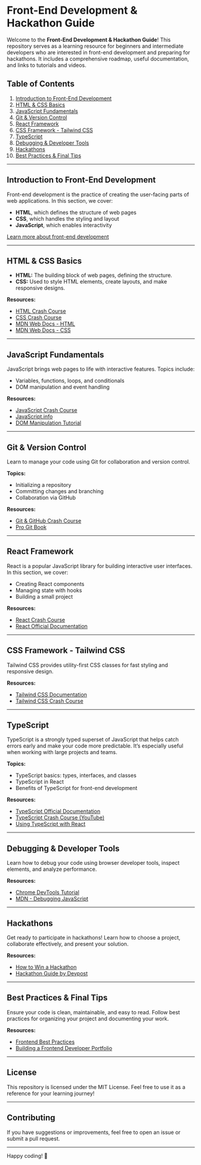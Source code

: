 # Front-End Development & Hackathon Guide

Welcome to the **Front-End Development & Hackathon Guide**! This repository serves as a learning resource for beginners and intermediate developers who are interested in front-end development and preparing for hackathons. It includes a comprehensive roadmap, useful documentation, and links to tutorials and videos.

## Table of Contents

1. [Introduction to Front-End Development](#introduction-to-front-end-development)
2. [HTML & CSS Basics](#html--css-basics)
3. [JavaScript Fundamentals](#javascript-fundamentals)
4. [Git & Version Control](#git--version-control)
5. [React Framework](#react-framework)
6. [CSS Framework - Tailwind CSS](#css-framework---tailwind-css)
7. [TypeScript](#typescript)
8. [Debugging & Developer Tools](#debugging--developer-tools)
9. [Hackathons](#hackathons)
10. [Best Practices & Final Tips](#best-practices--final-tips)

---

## Introduction to Front-End Development

Front-end development is the practice of creating the user-facing parts of web applications. In this section, we cover:

- **HTML**, which defines the structure of web pages
- **CSS**, which handles the styling and layout
- **JavaScript**, which enables interactivity

[Learn more about front-end development](https://developer.mozilla.org/en-US/docs/Learn/Front-end_web_developer)

---

## HTML & CSS Basics

- **HTML:** The building block of web pages, defining the structure.
- **CSS:** Used to style HTML elements, create layouts, and make responsive designs.

**Resources:**

- [HTML Crash Course](https://www.youtube.com/watch?v=UB1O30fR-EE)
- [CSS Crash Course](https://www.youtube.com/watch?v=yfoY53QXEnI)
- [MDN Web Docs - HTML](https://developer.mozilla.org/en-US/docs/Web/HTML)
- [MDN Web Docs - CSS](https://developer.mozilla.org/en-US/docs/Web/CSS)

---

## JavaScript Fundamentals

JavaScript brings web pages to life with interactive features. Topics include:

- Variables, functions, loops, and conditionals
- DOM manipulation and event handling

**Resources:**

- [JavaScript Crash Course](https://www.youtube.com/watch?v=hdI2bqOjy3c)
- [JavaScript.info](https://javascript.info/)
- [DOM Manipulation Tutorial](https://www.youtube.com/watch?v=wiozYyXQEVk)

---

## Git & Version Control

Learn to manage your code using Git for collaboration and version control.

**Topics:**

- Initializing a repository
- Committing changes and branching
- Collaboration via GitHub

**Resources:**

- [Git & GitHub Crash Course](https://www.youtube.com/watch?v=RGOj5yH7evk)
- [Pro Git Book](https://git-scm.com/book/en/v2)

---

## React Framework

React is a popular JavaScript library for building interactive user interfaces. In this section, we cover:

- Creating React components
- Managing state with hooks
- Building a small project

**Resources:**

- [React Crash Course](https://www.youtube.com/watch?v=w7ejDZ8SWv8)
- [React Official Documentation](https://reactjs.org/docs/getting-started.html)

---

## CSS Framework - Tailwind CSS

Tailwind CSS provides utility-first CSS classes for fast styling and responsive design.

**Resources:**

- [Tailwind CSS Documentation](https://tailwindcss.com/docs)
- [Tailwind CSS Crash Course](https://www.youtube.com/watch?v=UBOj6rqRUME)

---

## TypeScript

TypeScript is a strongly typed superset of JavaScript that helps catch errors early and make your code more predictable. It’s especially useful when working with large projects and teams.

**Topics:**

- TypeScript basics: types, interfaces, and classes
- TypeScript in React
- Benefits of TypeScript for front-end development

**Resources:**

- [TypeScript Official Documentation](https://www.typescriptlang.org/docs/)
- [TypeScript Crash Course (YouTube)](https://www.youtube.com/watch?v=ahCwqrYpIuM)
- [Using TypeScript with React](https://react-typescript-cheatsheet.netlify.app/)

---

## Debugging & Developer Tools

Learn how to debug your code using browser developer tools, inspect elements, and analyze performance.

**Resources:**

- [Chrome DevTools Tutorial](https://www.youtube.com/watch?v=wcFnnxfA70g)
- [MDN - Debugging JavaScript](https://developer.mozilla.org/en-US/docs/Learn/JavaScript/First_steps/Debugging)

---

## Hackathons

Get ready to participate in hackathons! Learn how to choose a project, collaborate effectively, and present your solution.

**Resources:**

- [How to Win a Hackathon](https://www.youtube.com/watch?v=_OcoSzt7ubI)
- [Hackathon Guide by Devpost](https://devpost.com/)

---

## Best Practices & Final Tips

Ensure your code is clean, maintainable, and easy to read. Follow best practices for organizing your project and documenting your work.

**Resources:**

- [Frontend Best Practices](https://www.youtube.com/watch?v=JgC60T_R5a0)
- [Building a Frontend Developer Portfolio](https://www.youtube.com/watch?v=xV7S8BhIeBo)

---

## License

This repository is licensed under the MIT License. Feel free to use it as a reference for your learning journey!

---

## Contributing

If you have suggestions or improvements, feel free to open an issue or submit a pull request.

---

Happy coding! 🎉
